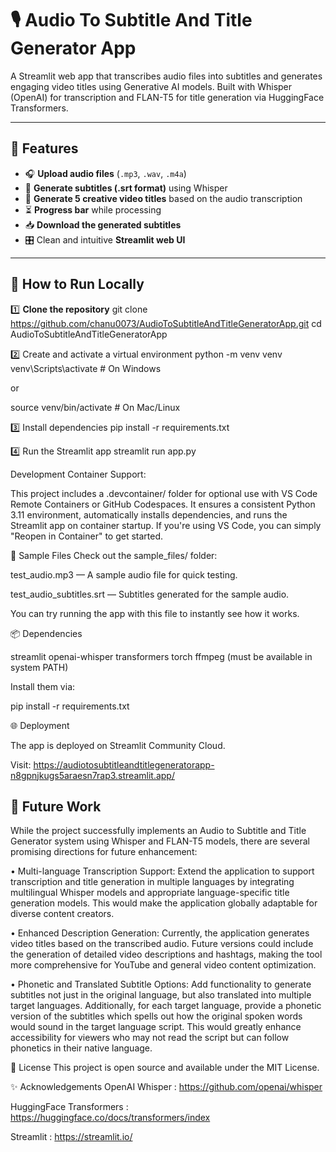 # 🎙️ Audio To Subtitle And Title Generator App

A Streamlit web app that transcribes audio files into subtitles and generates engaging video titles using Generative AI models. Built with Whisper (OpenAI) for transcription and FLAN-T5 for title generation via HuggingFace Transformers.

---

## 📌 Features

- 🎧 **Upload audio files** (`.mp3`, `.wav`, `.m4a`)
- 📑 **Generate subtitles (.srt format)** using Whisper
- 📝 **Generate 5 creative video titles** based on the audio transcription
- ⏳ **Progress bar** while processing
- 📥 **Download the generated subtitles**
- 🎛️ Clean and intuitive **Streamlit web UI**

---

## 🚀 How to Run Locally

1️⃣ **Clone the repository**
git clone https://github.com/chanu0073/AudioToSubtitleAndTitleGeneratorApp.git
cd AudioToSubtitleAndTitleGeneratorApp

2️⃣ Create and activate a virtual environment
python -m venv venv
venv\Scripts\activate    # On Windows

or

source venv/bin/activate # On Mac/Linux

3️⃣ Install dependencies
pip install -r requirements.txt

4️⃣ Run the Streamlit app
streamlit run app.py

Development Container Support:

This project includes a .devcontainer/ folder for optional use with VS Code Remote Containers or GitHub Codespaces.
It ensures a consistent Python 3.11 environment, automatically installs dependencies, and runs the Streamlit app on container startup.
If you're using VS Code, you can simply "Reopen in Container" to get started.

📄 Sample Files
Check out the sample_files/ folder:

test_audio.mp3 — A sample audio file for quick testing.

test_audio_subtitles.srt — Subtitles generated for the sample audio.

You can try running the app with this file to instantly see how it works.

📦 Dependencies

streamlit
openai-whisper
transformers
torch
ffmpeg (must be available in system PATH)

Install them via:

pip install -r requirements.txt

🌐 Deployment

The app is deployed on Streamlit Community Cloud.

Visit: https://audiotosubtitleandtitlegeneratorapp-n8gpnjkugs5araesn7rap3.streamlit.app/

## 📌 Future Work

While the project successfully implements an Audio to Subtitle and Title Generator system using Whisper and FLAN-T5 models, there are several promising directions for future enhancement:

• Multi-language Transcription Support:
Extend the application to support transcription and title generation in multiple languages by integrating multilingual Whisper models and appropriate language-specific title generation models. This would make the application globally adaptable for diverse content creators.

• Enhanced Description Generation:
Currently, the application generates video titles based on the transcribed audio. Future versions could include the generation of detailed video descriptions and hashtags, making the tool more comprehensive for YouTube and general video content optimization.

• Phonetic and Translated Subtitle Options:
Add functionality to generate subtitles not just in the original language, but also translated into multiple target languages. Additionally, for each target language, provide a phonetic version of the subtitles which spells out how the original spoken words would sound in the target language script. This would greatly enhance accessibility for viewers who may not read the script but can follow phonetics in their native language.

📜 License
This project is open source and available under the MIT License.

✨ Acknowledgements
OpenAI Whisper : https://github.com/openai/whisper

HuggingFace Transformers : https://huggingface.co/docs/transformers/index

Streamlit : https://streamlit.io/

